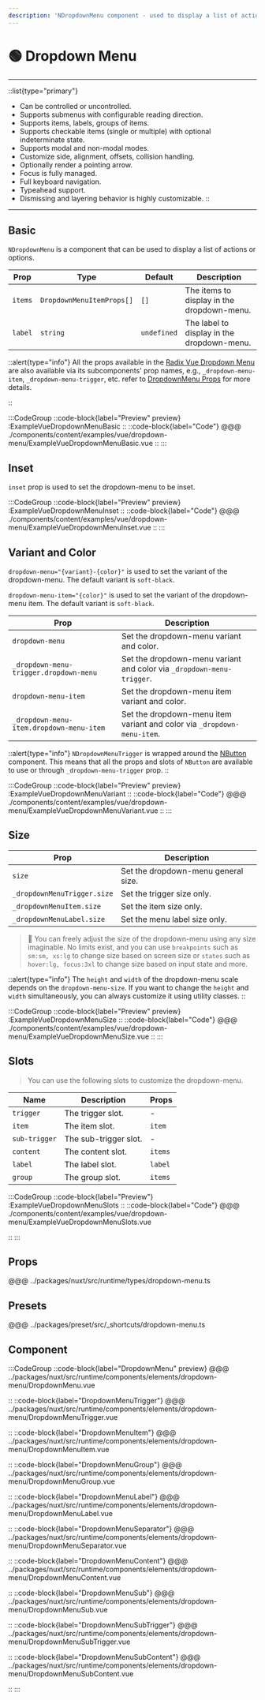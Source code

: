 ```yaml
---
description: 'NDropdownMenu component - used to display a list of actions or options.'
---
```


# 🟢 Dropdown Menu

---

::list{type="primary"}
- Can be controlled or uncontrolled.
- Supports submenus with configurable reading direction.
- Supports items, labels, groups of items.
- Supports checkable items (single or multiple) with optional indeterminate state.
- Supports modal and non-modal modes.
- Customize side, alignment, offsets, collision handling.
- Optionally render a pointing arrow.
- Focus is fully managed.
- Full keyboard navigation.
- Typeahead support.
- Dismissing and layering behavior is highly customizable.
::

---

## Basic

`NDropdownMenu` is a component that can be used to display a list of actions or options.

| Prop    | Type                      | Default     | Description                                |
| ------- | ------------------------- | ----------- | ------------------------------------------ |
| `items` | `DropdownMenuItemProps[]` | `[]`        | The items to display in the dropdown-menu. |
| `label` | `string`                  | `undefined` | The label to display in the dropdown-menu. |

::alert{type="info"}
All the props available in the [Radix Vue Dropdown Menu](https://www.radix-vue.com/components/dropdown-menu) are also
available via its subcomponents' prop names, e.g., `_dropdown-menu-item`, `_dropdown-menu-trigger`, etc. refer to
[DropdownMenu Props](#props) for more details.

::

:::CodeGroup
::code-block{label="Preview" preview}
:ExampleVueDropdownMenuBasic
::
::code-block{label="Code"}
@@@ ./components/content/examples/vue/dropdown-menu/ExampleVueDropdownMenuBasic.vue
::
:::

## Inset

`inset` prop is used to set the dropdown-menu to be inset.

:::CodeGroup
::code-block{label="Preview" preview}
:ExampleVueDropdownMenuInset
::
::code-block{label="Code"}
@@@ ./components/content/examples/vue/dropdown-menu/ExampleVueDropdownMenuInset.vue
::
:::

## Variant and Color

`dropdown-menu="{variant}-{color}"` is used to set the variant of the dropdown-menu. The default variant is `soft-black`.

`dropdown-menu-item="{color}"` is used to set the variant of the dropdown-menu item. The default variant is `soft-black`.

| Prop                                     | Description                                                             |
| ---------------------------------------- | ----------------------------------------------------------------------- |
| `dropdown-menu`                          | Set the dropdown-menu variant and color.                                |
| `_dropdown-menu-trigger.dropdown-menu`   | Set the dropdown-menu variant and color via `_dropdown-menu-trigger`.   |
| `dropdown-menu-item`                     | Set the dropdown-menu item variant and color.                           |
| `_dropdown-menu-item.dropdown-menu-item` | Set the dropdown-menu item variant and color via `_dropdown-menu-item`. |

::alert{type="info"}
`NDropdownMenuTrigger` is wrapped around the [NButton](button) component. This means that all the props and slots of
`NButton` are available to use or through `_dropdown-menu-trigger` prop.
::

:::CodeGroup
::code-block{label="Preview" preview}
:ExampleVueDropdownMenuVariant
::
::code-block{label="Code"}
@@@ ./components/content/examples/vue/dropdown-menu/ExampleVueDropdownMenuVariant.vue
::
:::

## **Size**

| Prop                        | Description                         |
| --------------------------- | ----------------------------------- |
| `size`                      | Set the dropdown-menu general size. |
| `_dropdownMenuTrigger.size` | Set the trigger size only.          |
| `_dropdownMenuItem.size`    | Set the item size only.             |
| `_dropdownMenuLabel.size`   | Set the menu label size only.       |

> 🚀 You can freely adjust the size of the dropdown-menu using any size imaginable. No limits exist, and you can use
`breakpoints` such as `sm:sm, xs:lg` to change size based on screen size or `states` such as `hover:lg, focus:3xl` to
change size based on input state and more.

::alert{type="info"}
The `height` and `width` of the dropdown-menu scale depends on the `dropdown-menu-size`. If you want to change the `height` and
`width` simultaneously, you can always customize it using utility classes.
::

:::CodeGroup
::code-block{label="Preview" preview}
:ExampleVueDropdownMenuSize
::
::code-block{label="Code"}
@@@ ./components/content/examples/vue/dropdown-menu/ExampleVueDropdownMenuSize.vue
::
:::

## Slots

> You can use the following slots to customize the dropdown-menu.

| Name          | Description           | Props   |
| ------------- | --------------------- | ------- |
| `trigger`     | The trigger slot.     | -       |
| `item`        | The item slot.        | `item`  |
| `sub-trigger` | The sub-trigger slot. | -       |
| `content`     | The content slot.     | `items` |
| `label`       | The label slot.       | `label` |
| `group`       | The group slot.       | `items` |

:::CodeGroup
::code-block{label="Preview"}
:ExampleVueDropdownMenuSlots
::
::code-block{label="Code"}
@@@ ./components/content/examples/vue/dropdown-menu/ExampleVueDropdownMenuSlots.vue

::
:::

## Props

@@@ ../packages/nuxt/src/runtime/types/dropdown-menu.ts

## Presets
@@@ ../packages/preset/src/_shortcuts/dropdown-menu.ts

## Component

:::CodeGroup
::code-block{label="DropdownMenu" preview}
@@@ ../packages/nuxt/src/runtime/components/elements/dropdown-menu/DropdownMenu.vue

::
::code-block{label="DropdownMenuTrigger"}
@@@ ../packages/nuxt/src/runtime/components/elements/dropdown-menu/DropdownMenuTrigger.vue

::
::code-block{label="DropdownMenuItem"}
@@@ ../packages/nuxt/src/runtime/components/elements/dropdown-menu/DropdownMenuItem.vue

::
::code-block{label="DropdownMenuGroup"}
@@@ ../packages/nuxt/src/runtime/components/elements/dropdown-menu/DropdownMenuGroup.vue

::
::code-block{label="DropdownMenuLabel"}
@@@ ../packages/nuxt/src/runtime/components/elements/dropdown-menu/DropdownMenuLabel.vue

::
::code-block{label="DropdownMenuSeparator"}
@@@ ../packages/nuxt/src/runtime/components/elements/dropdown-menu/DropdownMenuSeparator.vue

::
::code-block{label="DropdownMenuContent"}
@@@ ../packages/nuxt/src/runtime/components/elements/dropdown-menu/DropdownMenuContent.vue

::
::code-block{label="DropdownMenuSub"}
@@@ ../packages/nuxt/src/runtime/components/elements/dropdown-menu/DropdownMenuSub.vue

::
::code-block{label="DropdownMenuSubTrigger"}
@@@ ../packages/nuxt/src/runtime/components/elements/dropdown-menu/DropdownMenuSubTrigger.vue

::
::code-block{label="DropdownMenuSubContent"}
@@@ ../packages/nuxt/src/runtime/components/elements/dropdown-menu/DropdownMenuSubContent.vue

::
:::
